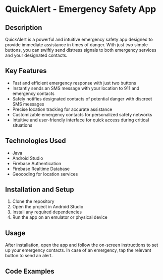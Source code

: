 # QuickAlert - Emergency Safety App

## Description

QuickAlert is a powerful and intuitive emergency safety app designed to
provide immediate assistance in times of danger. With just two simple
buttons, you can swiftly send distress signals to both emergency
services and your designated contacts.

## Key Features

-   Fast and efficient emergency response with just two buttons
-   Instantly sends an SMS message with your location to 911 and
    emergency contacts
-   Safely notifies designated contacts of potential danger with
    discreet SMS messages
-   Precise location tracking for accurate assistance
-   Customizable emergency contacts for personalized safety networks
-   Intuitive and user-friendly interface for quick access during
    critical situations

## Technologies Used

-   Java
-   Android Studio
-   Firebase Authentication
-   Firebase Realtime Database
-   Geocoding for location services

## Installation and Setup

1.  Clone the repository
2.  Open the project in Android Studio
3.  Install any required dependencies
4.  Run the app on an emulator or physical device

## Usage

After installation, open the app and follow the on-screen instructions
to set up your emergency contacts. In case of an emergency, tap the
relevant button to send an alert.

## Code Examples

